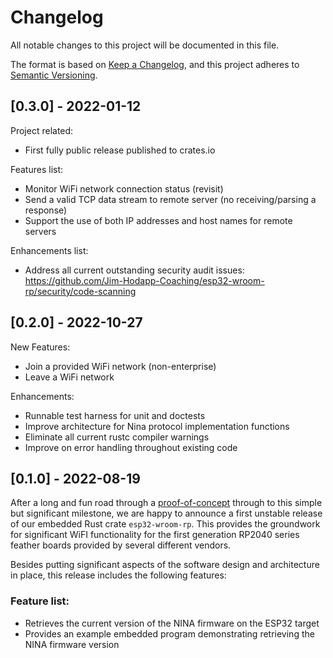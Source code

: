 # Changelog

All notable changes to this project will be documented in this file.

The format is based on [Keep a Changelog](https://keepachangelog.com/en/1.0.0/),
and this project adheres to [Semantic Versioning](https://semver.org/spec/v2.0.0.html).

## [0.3.0] - 2022-01-12

Project related:
* First fully public release published to crates.io

Features list:
* Monitor WiFi network connection status (revisit)
* Send a valid TCP data stream to remote server (no receiving/parsing a response)
* Support the use of both IP addresses and host names for remote servers

Enhancements list:
* Address all current outstanding security audit issues: https://github.com/Jim-Hodapp-Coaching/esp32-wroom-rp/security/code-scanning


## [0.2.0] - 2022-10-27

New Features:
* Join a provided WiFi network (non-enterprise)
* Leave a WiFi network

Enhancements:
* Runnable test harness for unit and doctests
* Improve architecture for Nina protocol implementation functions
* Eliminate all current rustc compiler warnings
* Improve on error handling throughout existing code

## [0.1.0] - 2022-08-19

After a long and fun road through a [proof-of-concept](https://github.com/Jim-Hodapp-Coaching/esp32-pico-wifi) through to this simple but significant milestone, we are happy to announce a first unstable release of our embedded Rust crate `esp32-wroom-rp`. This provides the groundwork for significant WiFI functionality for the first generation RP2040 series feather boards provided by several different vendors.

Besides putting significant aspects of the software design and architecture in place, this release includes the following features:

### Feature list:

- Retrieves the current version of the NINA firmware on the ESP32 target
- Provides an example embedded program demonstrating retrieving the NINA firmware version